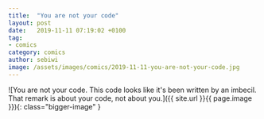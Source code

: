 ```yaml
---
title:  "You are not your code"
layout: post
date:   2019-11-11 07:19:02 +0100
tag:
- comics
category: comics
author: sebiwi
image: /assets/images/comics/2019-11-11-you-are-not-your-code.jpg
---
```


![You are not your code. This code looks like it's been written by an imbecil. That remark is about your code, not about you.]({{ site.url }}{{ page.image }}){: class="bigger-image" }
